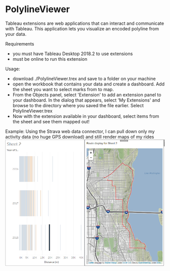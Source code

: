 # PolylineViewer


Tableau extensions are web applications that can interact and communicate with Tableau. This application lets you visualize an encoded polyline from your data.

Requirements
- you must have Tableau Desktop 2018.2 to use extensions
- must be online to run this extension

Usage:
- download ./PolylineViewer.trex and save to a folder on your machine
- open the workbook that contains your data and create a dashboard. Add the sheet you want to select marks from to map.
- From the Objects panel, select 'Extension' to add an extension panel to your dashboard. In the dialog that appears, select 'My Extensions' and browse to the directory where you saved the file earlier. Select PolylineViewer.trex
- Now with the extension available in your dashboard, select items from the sheet and see them mapped out!

Example: 
Using the Strava web data connector, I can pull down only my activity data (no huge GPS download) and still render maps of my rides
![sample image](./sampleUsage.png)

